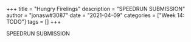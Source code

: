 +++
title = "Hungry Firelings"
description = "SPEEDRUN SUBMISSION"
author = "jonasw#3087"
date = "2021-04-09"
categories = ["Week 14: TODO"]
tags = []
+++

SPEEDRUN SUBMISSION

